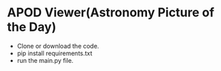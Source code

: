 # APOD Viewer(Astronomy Picture of the Day)

- Clone or download the code.
- pip install requirements.txt
- run the main.py file.
